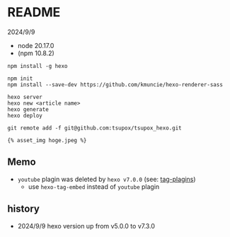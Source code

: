 # README

2024/9/9
  - node 20.17.0
  - (npm 10.8.2)

```
npm install -g hexo
```

```
npm init
npm install --save-dev https://github.com/kmuncie/hexo-renderer-sass
```

```
hexo server
hexo new <article name>
hexo generate
hexo deploy
```

```
git remote add -f git@github.com:tsupox/tsupox_hexo.git
```

```
{% asset_img hoge.jpeg %}
```

## Memo

- `youtube` plagin was deleted by `hexo v7.0.0` (see: [tag-plagins](https://hexo.io/ja/docs/tag-plugins#YouTube-v7-0-0%E3%81%A7%E5%89%8A%E9%99%A4%E3%81%95%E3%82%8C%E3%81%BE%E3%81%97%E3%81%9F))
  - use `hexo-tag-embed` instead of `youtube` plagin

## history

  - 2024/9/9 hexo version up from v5.0.0 to v7.3.0
